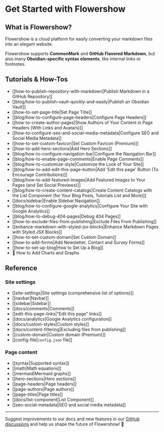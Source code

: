 # Get Started with Flowershow

## What is Flowershow?

Flowershow is a cloud platform for easily converting your markdown files into an elegant website. 

Flowershow supports **CommonMark** and **GitHub Flavored Markdown**, but also many **Obsidian-specific syntax elements**, like internal links or footnotes.

## Tutorials & How-Tos

- [[how-to-publish-repository-with-markdown|Publish Markdown in a GitHub Repository]]
- [[blog/how-to-publish-vault-quickly-and-easily|Publish an Obsidian Vault]]
- [[how-to-set-page-title|Set Page Title]]
- [[blog/how-to-configure-page-headers|Configure Page Headers]]
- [[how-to-create-author-pages|Show Authors of Your Content in Page Headers (With Links and Avatars)]]
- [[how-to-configure-seo-and-social-media-metadata|Configure SEO and Social Media Metadata]]
- [[how-to-set-custom-favicon|Set Custom Favicon (Premium)]]
- [[how-to-add-hero-sections|Add Hero Sections]]
- [[blog/how-to-configure-navigation-bar|Configure the Navigation Bar]]
- [[blog/how-to-enable-page-comments|Enable Page Comments]]
- [[blog/how-to-customize-style|Customize the Look of Your Site]]
- [[blog/how-to-add-edit-this-page-button|Add 'Edit this page' Button (To Encourage Contributions)]]
- [[blog/how-to-add-featured-images|Add Featured Images to Your Pages (and Set Social Previews)]]
- [[blog/how-to-create-content-catalogs|Create Content Catalogs with the List Component (for Your Blog Posts, Tutorials List and More)]]
- [[docs/sidebar|Enable Sidebar Navigation]]
- [[blog/how-to-configure-google-analytics|Configure Your Site with Google Analytics]]
- [[blog/how-to-debug-404-pages|Debug 404 Pages]]
- [[how-to-exclude-files-from-publishing|Exclude Files From Publishing]]
- [[enhance-markdown-with-styled-jsx-blocks|Enhance Markdown Pages with Styled JSX Blocks]]
- [[how-to-set-custom-domain|Set Custom Domain]]
- [[how-to-add-forms|Add Newsletter, Contact and Survey Forms]]
- [[how-to-set-up-blog|How to Set Up a Blog]]
- 🚧 How to Add Charts and Graphs

## Reference

### Site settings

- [[site-settings|Site settings (comprehensive list of options)]]
- [[navbar|Navbar]]
- [[sidebar|Sidebar]]
- [[docs/comments|Comments]]
- [[edit-this-page-links|"Edit this page" links]]
- [[docs/analytics|Google Analytics configuration]]
- [[docs/custom-styles|Custom styles]]
- [[docs/content-filtering|Excluding files from publishing]]
- [[custom-domain|Custom domain (Premium)]]
- [[config-file|`config.json` file]]

### Page content

- [[syntax|Supported syntax]]
- [[math|Math equations]]
- [[mermaid|Mermaid graphs]]
- [[hero-sections|Hero sections]]
- [[page-headers|Page headers]]
- [[page-authors|Page authors]]
- [[page-titles|Page titles]]
- [[docs/list-component|List Component]]
- [[seo-social-metadata|SEO and social media metadata]]

---

Suggest improvements to our docs and new features in our [GitHub discussions](https://github.com/orgs/flowershow/discussions) and help us shape the future of Flowershow! 💐
